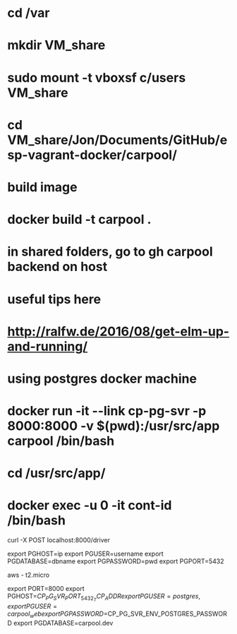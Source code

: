 # cd /var
# mkdir VM_share 
# sudo mount -t vboxsf c/users VM_share
# cd VM_share/Jon/Documents/GitHub/esp-vagrant-docker/carpool/

# build image
# docker build -t carpool .

# in shared folders, go to gh carpool backend on host

# useful tips here
# http://ralfw.de/2016/08/get-elm-up-and-running/
#
# using postgres docker machine
# docker run -it --link cp-pg-svr -p 8000:8000 -v $(pwd):/usr/src/app carpool /bin/bash

# cd /usr/src/app/

# docker exec -u 0 -it cont-id /bin/bash

curl -X POST localhost:8000/driver

export PGHOST=ip
export PGUSER=username
export PGDATABASE=dbname
export PGPASSWORD=pwd
export PGPORT=5432

aws - t2.micro

export PORT=8000
export PGHOST=$CP_PG_SVR_PORT_5432_TCP_ADDR
export PGUSER=postgres, export PGUSER=carpool_web
export PGPASSWORD=$CP_PG_SVR_ENV_POSTGRES_PASSWORD
export PGDATABASE=carpool.dev

